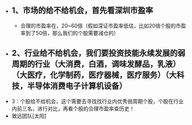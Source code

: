 - ## 1、市场的给不给机会，首先看深圳市盈率
	- 合理的市盈率在，20~60倍（假如深证市盈率低估，比如20倍个股的市盈率到了50倍，那么我们的个股需要减仓的）
- ## 2、行业给不给机会，我们要投资技能永续发展的弱周期的行业（大消费，白酒，调味发酵品，乳液）（大医疗，化学制药，医疗器械，医疗服务）（大科技，半导体消费电子计算机设备）
- 3：个股给不给机会，这个需要去寻找找行业内优秀弱周期个股，个股在行业内前三名，进行对比，再看个股的合理市盈率查历史！
- 致远团队[太阳]